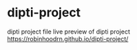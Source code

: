# dipti-project
dipti project file
live preview of dipti project
https://robinhoodrn.github.io/dipti-project/
